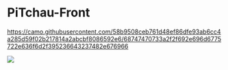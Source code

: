 # PiTchau-Front

https://camo.githubusercontent.com/58b9508ceb761d48ef86dfe93ab6cc4a285d59f02b217814a2abcbf8086592e6/68747470733a2f2f692e696d6775722e636f6d2f395236643237482e676966


<img align="center" src="https://camo.githubusercontent.com/58b9508ceb761d48ef86dfe93ab6cc4a285d59f02b217814a2abcbf8086592e6/68747470733a2f2f692e696d6775722e636f6d2f395236643237482e676966)https://camo.githubusercontent.com/58b9508ceb761d48ef86dfe93ab6cc4a285d59f02b217814a2abcbf8086592e6/68747470733a2f2f692e696d6775722e636f6d2f395236643237482e676966">
